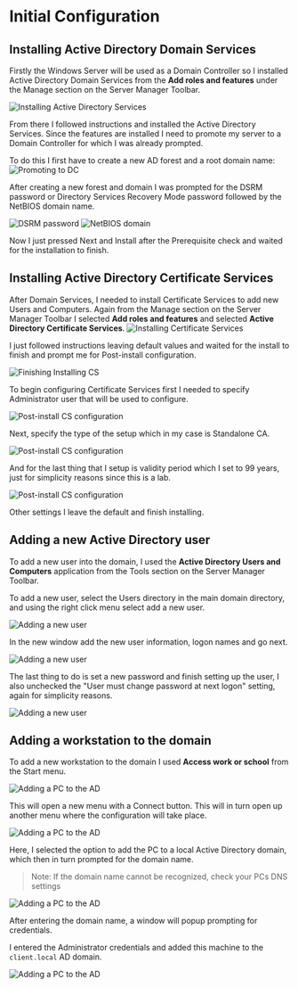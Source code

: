 # Initial Configuration

## Installing Active Directory Domain Services

Firstly the Windows Server will be used as a Domain Controller so I installed Active Directory Domain Services from the **Add roles and features** under the Manage section on the Server Manager Toolbar.

![Installing Active Directory Services](assets/ad_install_s1.png)

From there I followed instructions and installed the Active Directory Services.
Since the features are installed I need to promote my server to a Domain Controller for which I was already prompted.

To do this I first have to create a new AD forest and a root domain name:
![Promoting to DC](assets/post_install_s1.png)

After creating a new forest and domain I was prompted for the DSRM password or Directory Services Recovery Mode password followed by the NetBIOS domain name.

![DSRM password](assets/post_install_s2.png)
![NetBIOS domain](assets/post_install_s3.png)

Now I just pressed Next and Install after the Prerequisite check and waited for the installation to finish.

## Installing Active Directory Certificate Services

After Domain Services, I needed to install Certificate Services to add new Users and Computers.
Again from the Manage section on the Server Manager Toolbar I selected **Add roles and features** and selected **Active Directory Certificate Services**.
![Installing Certificate Services](assets/ad_cs_s1.png)

I just followed instructions leaving default values and waited for the install to finish and prompt me for Post-install configuration.

![Finishing Installing CS](assets/ad_cs_s2.png)

To begin configuring Certificate Services first I needed to specify Administrator user that will be used to configure.

![Post-install CS configuration](assets/cs_post_install_s1.png)

Next, specify the type of the setup which in my case is Standalone CA.

![Post-install CS configuration](assets/cs_post_install_s2.png)

And for the last thing that I setup is validity period which I set to 99 years, just for simplicity reasons since this is a lab.

![Post-install CS configuration](assets/cs_post_install_s3.png)

Other settings I leave the default and finish installing.

## Adding a new Active Directory user

To add a new user into the domain, I used the **Active Directory Users and Computers** application from the Tools section on the Server Manager Toolbar.

To add a new user, select the Users directory in the main domain directory, and using the right click menu select add a new user.

![Adding a new user](assets/new_user_s1.png)

In the new window add the new user information, logon names and go next.

![Adding a new user](assets/new_user_s2.png)

The last thing to do is set a new password and finish setting up the user, I also unchecked the "User must change password at next logon" setting, again for simplicity reasons.

![Adding a new user](assets/new_user_s3.png)

## Adding a workstation to the domain

To add a new workstation to the domain I used **Access work or school** from the Start menu.

![Adding a PC to the AD](assets/client_ad_add.png)

This will open a new menu with a Connect button. This will in turn open up another menu where the configuration will take place.

![Adding a PC to the AD](assets/client_ad_add_s1.png)

Here, I selected the option to add the PC to a local Active Directory domain, which then in turn prompted for the domain name.

> Note:
> If the domain name cannot be recognized, check your PCs DNS settings

![Adding a PC to the AD](assets/client_ad_add_s2.png)

After entering the domain name, a window will popup prompting for credentials.

I entered the Administrator credentials and added this machine to the `client.local` AD domain.

![Adding a PC to the AD](assets/client_ad_add_s3.png)